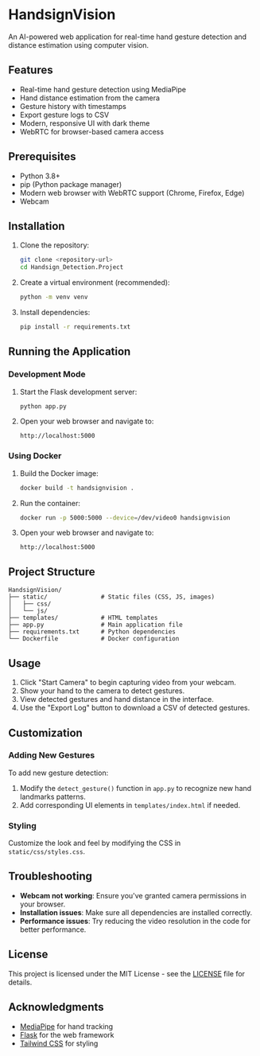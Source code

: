 # HandsignVision

An AI-powered web application for real-time hand gesture detection and distance estimation using computer vision.

## Features

- Real-time hand gesture detection using MediaPipe
- Hand distance estimation from the camera
- Gesture history with timestamps
- Export gesture logs to CSV
- Modern, responsive UI with dark theme
- WebRTC for browser-based camera access

## Prerequisites

- Python 3.8+
- pip (Python package manager)
- Modern web browser with WebRTC support (Chrome, Firefox, Edge)
- Webcam

## Installation

1. Clone the repository:
   ```bash
   git clone <repository-url>
   cd Handsign_Detection.Project
   ```

2. Create a virtual environment (recommended):
   ```bash
   python -m venv venv
   ```

3. Install dependencies:
   ```bash
   pip install -r requirements.txt
   ```

## Running the Application

### Development Mode

1. Start the Flask development server:
   ```bash
   python app.py
   ```

2. Open your web browser and navigate to:
   ```
   http://localhost:5000
   ```

### Using Docker

1. Build the Docker image:
   ```bash
   docker build -t handsignvision .
   ```

2. Run the container:
   ```bash
   docker run -p 5000:5000 --device=/dev/video0 handsignvision
   ```

3. Open your web browser and navigate to:
   ```
   http://localhost:5000
   ```

## Project Structure

```
HandsignVision/
├── static/               # Static files (CSS, JS, images)
│   ├── css/
│   └── js/
├── templates/            # HTML templates
├── app.py                # Main application file
├── requirements.txt      # Python dependencies
└── Dockerfile            # Docker configuration
```

## Usage

1. Click "Start Camera" to begin capturing video from your webcam.
2. Show your hand to the camera to detect gestures.
3. View detected gestures and hand distance in the interface.
4. Use the "Export Log" button to download a CSV of detected gestures.

## Customization

### Adding New Gestures

To add new gesture detection:

1. Modify the `detect_gesture()` function in `app.py` to recognize new hand landmarks patterns.
2. Add corresponding UI elements in `templates/index.html` if needed.

### Styling

Customize the look and feel by modifying the CSS in `static/css/styles.css`.

## Troubleshooting

- **Webcam not working**: Ensure you've granted camera permissions in your browser.
- **Installation issues**: Make sure all dependencies are installed correctly.
- **Performance issues**: Try reducing the video resolution in the code for better performance.

## License

This project is licensed under the MIT License - see the [LICENSE](LICENSE) file for details.

## Acknowledgments

- [MediaPipe](https://mediapipe.dev/) for hand tracking
- [Flask](https://flask.palletsprojects.com/) for the web framework
- [Tailwind CSS](https://tailwindcss.com/) for styling
